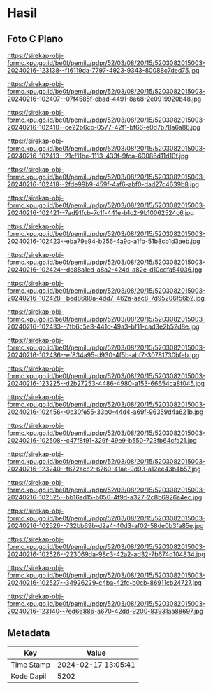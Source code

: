 # Hasil

## Foto C Plano

https://sirekap-obj-formc.kpu.go.id/be0f/pemilu/pdpr/52/03/08/20/15/5203082015003-20240216-123138--f16119da-7797-4923-9343-80088c7ded75.jpg

https://sirekap-obj-formc.kpu.go.id/be0f/pemilu/pdpr/52/03/08/20/15/5203082015003-20240216-102407--07f4585f-ebad-4491-8a68-2e0919920b48.jpg

https://sirekap-obj-formc.kpu.go.id/be0f/pemilu/pdpr/52/03/08/20/15/5203082015003-20240216-102410--ce22b6cb-0577-42f1-bf66-e0d7b78a6a86.jpg

https://sirekap-obj-formc.kpu.go.id/be0f/pemilu/pdpr/52/03/08/20/15/5203082015003-20240216-102413--21cf11be-1113-433f-9fca-60086d11d10f.jpg

https://sirekap-obj-formc.kpu.go.id/be0f/pemilu/pdpr/52/03/08/20/15/5203082015003-20240216-102418--2fde99b9-459f-4af6-abf0-dad27c4639b8.jpg

https://sirekap-obj-formc.kpu.go.id/be0f/pemilu/pdpr/52/03/08/20/15/5203082015003-20240216-102421--7ad91fcb-7c1f-441e-b1c2-9b10062524c6.jpg

https://sirekap-obj-formc.kpu.go.id/be0f/pemilu/pdpr/52/03/08/20/15/5203082015003-20240216-102423--eba79e94-b256-4a9c-a1fb-51b8cb1d3aeb.jpg

https://sirekap-obj-formc.kpu.go.id/be0f/pemilu/pdpr/52/03/08/20/15/5203082015003-20240216-102424--de88a1ed-a8a2-424d-a82e-d10cdfa54036.jpg

https://sirekap-obj-formc.kpu.go.id/be0f/pemilu/pdpr/52/03/08/20/15/5203082015003-20240216-102428--bed8688a-4dd7-462a-aac8-7d95206f56b2.jpg

https://sirekap-obj-formc.kpu.go.id/be0f/pemilu/pdpr/52/03/08/20/15/5203082015003-20240216-102433--7fb6c5e3-441c-49a3-bf11-cad3e2b52d8e.jpg

https://sirekap-obj-formc.kpu.go.id/be0f/pemilu/pdpr/52/03/08/20/15/5203082015003-20240216-102436--ef834a95-d930-4f5b-abf7-30781730bfeb.jpg

https://sirekap-obj-formc.kpu.go.id/be0f/pemilu/pdpr/52/03/08/20/15/5203082015003-20240216-123225--d2b27253-4486-4980-a153-66654ca8f045.jpg

https://sirekap-obj-formc.kpu.go.id/be0f/pemilu/pdpr/52/03/08/20/15/5203082015003-20240216-102456--0c30fe55-33b0-44d4-a69f-96359d4a621b.jpg

https://sirekap-obj-formc.kpu.go.id/be0f/pemilu/pdpr/52/03/08/20/15/5203082015003-20240216-102508--c47f8f91-329f-49e9-b550-723fb64cfa21.jpg

https://sirekap-obj-formc.kpu.go.id/be0f/pemilu/pdpr/52/03/08/20/15/5203082015003-20240216-123240--f672acc2-6760-41ae-9d93-a12ee43b4b57.jpg

https://sirekap-obj-formc.kpu.go.id/be0f/pemilu/pdpr/52/03/08/20/15/5203082015003-20240216-102525--bb16ad15-b050-4f9d-a327-2c8b6926a4ec.jpg

https://sirekap-obj-formc.kpu.go.id/be0f/pemilu/pdpr/52/03/08/20/15/5203082015003-20240216-102526--732bb69b-d2a4-40d3-af02-58de0b3fa85e.jpg

https://sirekap-obj-formc.kpu.go.id/be0f/pemilu/pdpr/52/03/08/20/15/5203082015003-20240216-102526--223069da-98c3-42a2-ad32-7b674d104834.jpg

https://sirekap-obj-formc.kpu.go.id/be0f/pemilu/pdpr/52/03/08/20/15/5203082015003-20240216-102527--34926229-c4ba-42fc-b0cb-86911cb24727.jpg

https://sirekap-obj-formc.kpu.go.id/be0f/pemilu/pdpr/52/03/08/20/15/5203082015003-20240216-123140--7ed66886-a670-42dd-9200-83931aa88697.jpg


## Metadata

| Key        | Value               |
| ---------- | ------------------- |
| Time Stamp | 2024-02-17 13:05:41 |
| Kode Dapil | 5202                |




